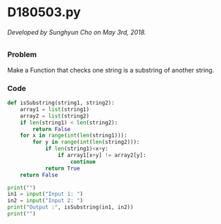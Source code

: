 # D180503.py

###### Developed by Sunghyun Cho on May 3rd, 2018.

### Problem

Make a Function that checks one string is a substring of another string.

### Code

```python
def isSubstring(string1, string2):
    array1 = list(string1)
    array2 = list(string2)
    if len(string1) < len(string2):
        return False
    for x in range(int(len(string1))):
        for y in range(int(len(string2))):
            if len(string1)<x+y:
                if array1[x+y] != array2[y]:
                    continue
            return True
    return False

print("")
in1 = input("Input 1: ")
in2 = input("Input 2: ")
print("Output :", isSubstring(in1, in2))
print("")
```
